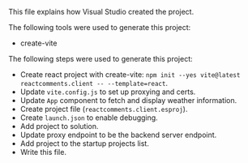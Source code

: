 This file explains how Visual Studio created the project.

The following tools were used to generate this project:
- create-vite

The following steps were used to generate this project:
- Create react project with create-vite: `npm init --yes vite@latest reactcomments.client -- --template=react`.
- Update `vite.config.js` to set up proxying and certs.
- Update `App` component to fetch and display weather information.
- Create project file (`reactcomments.client.esproj`).
- Create `launch.json` to enable debugging.
- Add project to solution.
- Update proxy endpoint to be the backend server endpoint.
- Add project to the startup projects list.
- Write this file.
